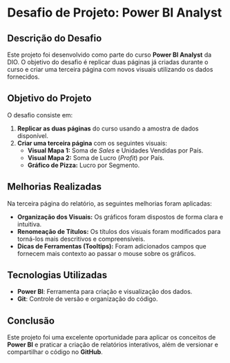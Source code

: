 # Desafio de Projeto: Power BI Analyst

## Descrição do Desafio

Este projeto foi desenvolvido como parte do curso **Power BI Analyst** da DIO. O objetivo do desafio é replicar duas páginas já criadas durante o curso e criar uma terceira página com novos visuais utilizando os dados fornecidos.

## Objetivo do Projeto

O desafio consiste em:

1. **Replicar as duas páginas** do curso usando a amostra de dados disponível.
2. **Criar uma terceira página** com os seguintes visuais:
   - **Visual Mapa 1:** Soma de *Sales* e Unidades Vendidas por País.
   - **Visual Mapa 2:** Soma de Lucro (*Profit*) por País.
   - **Gráfico de Pizza:** Lucro por Segmento.

## Melhorias Realizadas

Na terceira página do relatório, as seguintes melhorias foram aplicadas:

- **Organização dos Visuais:** Os gráficos foram dispostos de forma clara e intuitiva.
- **Renomeação de Títulos:** Os títulos dos visuais foram modificados para torná-los mais descritivos e compreensíveis.
- **Dicas de Ferramentas (Tooltips):** Foram adicionados campos que fornecem mais contexto ao passar o mouse sobre os gráficos.

## Tecnologias Utilizadas

- **Power BI**: Ferramenta para criação e visualização dos dados.
- **Git**: Controle de versão e organização do código.

## Conclusão

Este projeto foi uma excelente oportunidade para aplicar os conceitos de **Power BI** e praticar a criação de relatórios interativos, além de versionar e compartilhar o código no **GitHub**.
